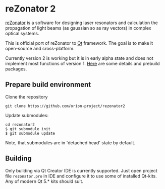 # reZonator 2

[reZonator](http://rezonator.orion-project.org) is a software for designing laser resonators 
and calculation the propagation of light beams (as gaussian so as ray vectors) in complex optical systems. 

This is official port of reZonator to [Qt](qt.io) framework. The goal is to make it open-source and cross-platform.

Currently version 2 is working but it is in early alpha state and does not implement most functions of version 1.
[Here](http://rezonator.orion-project.org/index.php?page=ver2) are some details and prebuild packages.

## Prepare build environment
Clone the repository
```
git clone https://github.com/orion-project/rezonator2
```
Update submodules:
```
cd rezonator2
$ git submodule init
$ git submodule update
```
Note, that submodules are in 'detached head' state by default.

## Building
Only building via Qt Creator IDE is currently supported. 
Just open project file `rezonator.pro` in IDE and configure it to use some of installed Qt-kits. 
Any of modern Qt 5.* kits should suit.
